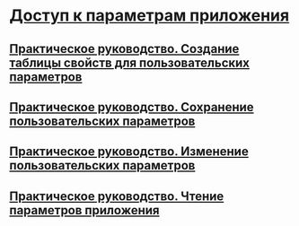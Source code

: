 # [Доступ к параметрам приложения](accessing-application-settings.md)
## [Практическое руководство. Создание таблицы свойств для пользовательских параметров](how-to-create-property-grids-for-user-settings.md)
## [Практическое руководство. Сохранение пользовательских параметров](how-to-persist-user-settings.md)
## [Практическое руководство. Изменение пользовательских параметров](how-to-change-user-settings.md)
## [Практическое руководство. Чтение параметров приложения](how-to-read-application-settings.md)